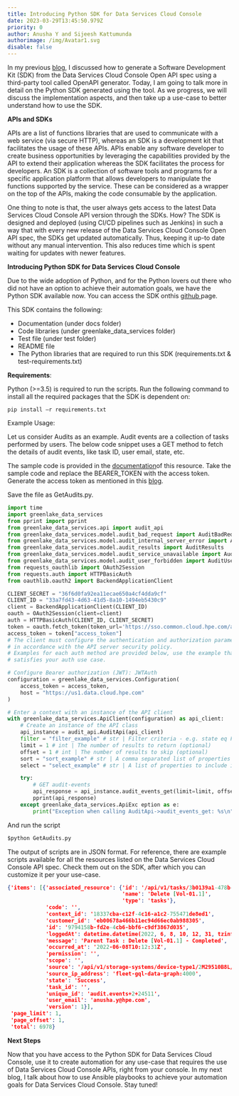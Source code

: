 ```yaml
---
title: Introducing Python SDK for Data Services Cloud Console
date: 2023-03-29T13:45:50.979Z
priority: 0
author: Anusha Y and Sijeesh Kattumunda
authorimage: /img/Avatar1.svg
disable: false
---
```

In my previous [blog](https://developer.hpe.com/blog/get-started-building-dscc-api-client-libraries-for-python-using-openapi-generator/), I discussed how to generate a Software Development Kit (SDK) from the Data Services Cloud Console Open API spec using a third-party tool called OpenAPI generator. Today, I am going to talk more in detail on the Python SDK generated using the tool. As we progress, we will discuss the implementation aspects, and then take up a use-case to better understand how to use the SDK.

**APIs and SDKs** 

APIs are a list of functions libraries that are used to communicate with a web service (via secure HTTP), whereas an SDK is a development kit that facilitates the usage of these APIs. APIs enable any software developer to create business opportunities by leveraging the capabilities provided by the API to extend their application whereas the SDK facilitates the process for developers. An SDK is a collection of software tools and programs for a specific application platform that allows developers to manipulate the functions supported by the service. These can be considered as a wrapper on the top of the APIs, making the code consumable by the application.

One thing to note is that, the user always gets access to the latest Data Services Cloud Console API version through the SDKs. How? The SDK is designed and deployed (using CI/CD pipelines such as Jenkins) in such a way that with every new release of the Data Services Cloud Console Open API spec, the SDKs get updated automatically. Thus, keeping it up-to date without any manual intervention. This also reduces time which is spent waiting for updates with newer features.

**Introducing Python SDK for Data Services Cloud Console**

Due to the wide adoption of Python, and for the Python lovers out there who did not have an option to achieve their automation goals, we have the Python SDK available now. You can access the SDK onthis [github ](https://github.com/HewlettPackard/greenlake-data-services-python)page.


This SDK contains the following:

* Documentation (under docs folder)
* Code libraries (under greenlake_data_services folder)
* Test file (under test folder)
* README file
* The Python libraries that are required to run this SDK (requirements.txt & test-requirements.txt)

**Requirements**:

Python (>=3.5) is required to run the scripts. Run the following command to install all the required packages that the SDK is dependent on:

```shell
pip install –r requirements.txt
```

Example Usage:

Let us consider Audits as an example. Audit events are a collection of tasks performed by users. The below code snippet uses a GET method to fetch the details of audit events, like task ID, user email, state, etc.

The sample code is provided in the [documentation](https://github.com/HewlettPackard/greenlake-data-services-python/blob/dev/docs/AuditEventApi.md#device_type2_get_events)of this resource. Take the sample code and replace the BEARER_TOKEN with the access token. Generate the access token as mentioned in this [blog](https://developer.hpe.com/blog/oauth2-for-hpe-greenlake-data-services-cloud-console/).

Save the file as GetAudits.py.

```python
import time
import greenlake_data_services
from pprint import pprint
from greenlake_data_services.api import audit_api
from greenlake_data_services.model.audit_bad_request import AuditBadRequest
from greenlake_data_services.model.audit_internal_server_error import AuditInternalServerError
from greenlake_data_services.model.audit_results import AuditResults
from greenlake_data_services.model.audit_service_unavailable import AuditServiceUnavailable
from greenlake_data_services.model.audit_user_forbidden import AuditUserForbidden
from requests_oauthlib import OAuth2Session
from requests.auth import HTTPBasicAuth
from oauthlib.oauth2 import BackendApplicationClient

CLIENT_SECRET = "36f6d0fa92ea11ecae650a4cf4dda9cf"
CLIENT_ID = "33a7fd43-4d63-41d5-8a10-1494eb5430c9"
client = BackendApplicationClient(CLIENT_ID)
oauth = OAuth2Session(client=client)
auth = HTTPBasicAuth(CLIENT_ID, CLIENT_SECRET)
token = oauth.fetch_token(token_url='https://sso.common.cloud.hpe.com/as/token.oauth2', auth=auth)
access_token = token["access_token"]
# The client must configure the authentication and authorization parameters
# in accordance with the API server security policy.
# Examples for each auth method are provided below, use the example that
# satisfies your auth use case.

# Configure Bearer authorization (JWT): JWTAuth
configuration = greenlake_data_services.Configuration(
    access_token = access_token,
    host = "https://us1.data.cloud.hpe.com"
)

# Enter a context with an instance of the API client
with greenlake_data_services.ApiClient(configuration) as api_client:
    # Create an instance of the API class
    api_instance = audit_api.AuditApi(api_client)
    filter = "filter_example" # str | Filter criteria - e.g. state eq Failure and occurredAt gt 2020-09-08T16:51:33Z (optional)
    limit = 1 # int | The number of results to return (optional)
    offset = 1 # int | The number of results to skip (optional)
    sort = "sort_example" # str | A comma separated list of properties to sort by, followed by a direction  indicator (\"asc\" or \"desc\"). If no direction indicator is specified the  default order is ascending. - e.g. state,version desc. Currently only support sorting by 1 property per request (optional)
    select = "select_example" # str | A list of properties to include in the response. Currently only support returning of all fields. (optional)

    try:
        # GET audit-events
        api_response = api_instance.audit_events_get(limit=limit, offset=offset)#filter=filter, , sort=sort, select=select)
        pprint(api_response)
    except greenlake_data_services.ApiExc eption as e:
        print("Exception when calling AuditApi->audit_events_get: %s\n" % e)
```

And run the script

```python
$python GetAudits.py
```

	
The output of scripts are in JSON format. For reference, there are example scripts available for all the resources listed on the Data Services Cloud Console API spec. Check them out on the SDK, after which you can customize it per your use-case.

```json
{'items': [{'associated_resource': {'id': '/api/v1/tasks/3b0139a1-478b-4a24-9811-9a1e072b5744',
                                    'name': 'Delete [Vol-01.1]',
                                    'type': 'tasks'},
            'code': '',
            'context_id': '18337cba-c12f-4c16-a1c2-755471de8ed1',
            'customer_id': 'eb00678a466b11ec94d66ec0ab988305',
            'id': '9794158b-fd2e-4cb6-bbf6-c9df3867d035',
            'loggedAt': datetime.datetime(2022, 6, 8, 10, 12, 31, tzinfo=tzutc()),
            'message': 'Parent Task : Delete [Vol-01.1] - Completed',
            'occurred_at': '2022-06-08T10:12:31Z',
            'permission': '',
            'scope': '',
            'source': '/api/v1/storage-systems/device-type1/2M29510B8L/volumes/0c24e55f12e5609ca0e2de527dfa8426',
            'source_ip_address': 'fleet-gql-data-graph:4000',
            'state': 'Success',
            'task_id': '',
            'unique_id': 'audit.events+2+24511',
            'user_email': 'anusha.y@hpe.com',
            'version': 1}],
 'page_limit': 1,
 'page_offset': 1,
 'total': 6978}
```



**Next Steps**

Now that you have access to the Python SDK for Data Services Cloud Console, use it to create automation for any use-case that requires the use of Data Services Cloud Console APIs, right from your console. In my next blog, I talk about how to use Ansible playbooks to achieve your automation goals for Data Services Cloud Console. Stay tuned!